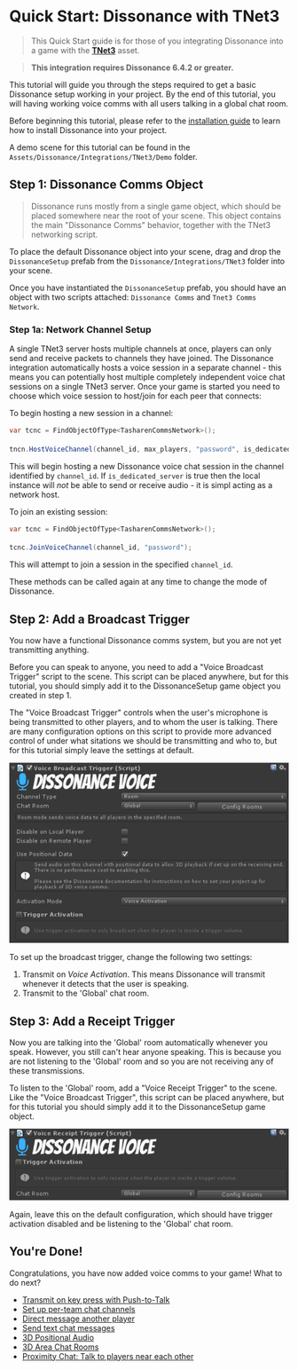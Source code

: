 # Quick Start: Dissonance with TNet3

> This Quick Start guide is for those of you integrating Dissonance into a game with the **[TNet3](https://assetstore.unity.com/packages/tools/network/networking-and-serialization-tools-tnet-3-56798?aid=1100lJDF)** asset.

> **This integration requires Dissonance 6.4.2 or greater.**

This tutorial will guide you through the steps required to get a basic Dissonance setup working in your project. By the end of this tutorial, you will having working voice comms with all users talking in a global chat room.

Before beginning this tutorial, please refer to the [installation guide](Getting-Started.md) to learn how to install Dissonance into your project.

A demo scene for this tutorial can be found in the `Assets/Dissonance/Integrations/TNet3/Demo` folder.

## Step 1: Dissonance Comms Object

> Dissonance runs mostly from a single game object, which should be placed somewhere near the root of your scene. This object contains the main "Dissonance Comms" behavior, together with the TNet3 networking script.

To place the default Dissonance object into your scene, drag and drop the `DissonanceSetup` prefab from the `Dissonance/Integrations/TNet3` folder into your scene.

Once you have instantiated the `DissonanceSetup` prefab, you should have an object with two scripts attached: `Dissonance Comms` and `Tnet3 Comms Network`.

### Step 1a: Network Channel Setup

A single TNet3 server hosts multiple channels at once, players can only send and receive packets to channels they have joined. The Dissonance integration automatically hosts a voice session in a separate channel - this means you can potentially host multiple completely independent voice chat sessions on a single TNet3 server. Once your game is started you need to choose which voice session to host/join for each peer that connects:

To begin hosting a new session in a channel:

```csharp
var tcnc = FindObjectOfType<TasharenCommsNetwork>();

tncn.HostVoiceChannel(channel_id, max_players, "password", is_dedicated_server);
```

This will begin hosting a new Dissonance voice chat session in the channel identified by `channel_id`. If `is_dedicated_server` is true then the local instance will _not_ be able to send or receive audio - it is simpl acting as a network host.

To join an existing session:

```csharp
var tcnc = FindObjectOfType<TasharenCommsNetwork>();

tcnc.JoinVoiceChannel(channel_id, "password");
```

This will attempt to join a session in the specified `channel_id`.

These methods can be called again at any time to change the mode of Dissonance.

## Step 2: Add a Broadcast Trigger

You now have a functional Dissonance comms system, but you are not yet transmitting anything.

Before you can speak to anyone, you need to add a "Voice Broadcast Trigger" script to the scene. This script can be placed anywhere, but for this tutorial, you should simply add it to the DissonanceSetup game object you created in step 1.

The "Voice Broadcast Trigger" controls when the user's microphone is being transmitted to other players, and to whom the user is talking. There are many configuration options on this script to provide more advanced control of under what sitations we should be transmitting and who to, but for this tutorial simply leave the settings at default.

![Broadcast Trigger Configuration](../images/VoiceBroadcastTrigger_Default.png)

To set up the broadcast trigger, change the following two settings:
1. Transmit on *Voice Activation*. This means Dissonance will transmit whenever it detects that the user is speaking.
2. Transmit to the 'Global' chat room.

## Step 3: Add a Receipt Trigger

Now you are talking into the 'Global' room automatically whenever you speak. However, you still can't hear anyone speaking. This is because you are not listening to the 'Global' room and so you are not receiving any of these transmissions.

To listen to the 'Global' room, add a "Voice Receipt Trigger" to the scene. Like the "Voice Broadcast Trigger", this script can be placed anywhere, but for this tutorial you should simply add it to the DissonanceSetup game object.

![Receipt Trigger Configuration](../images/VoiceReceiptTrigger_Default.png)

Again, leave this on the default configuration, which should have trigger activation disabled and be listening to the 'Global' chat room.

## You're Done!

Congratulations, you have now added voice comms to your game! What to do next?

* [Transmit on key press with Push-to-Talk](../Tutorials/Push-to-Talk.md)
* [Set up per-team chat channels](../Tutorials/Team-Chat-Rooms.md)
* [Direct message another player](../Tutorials/Direct-Player-Transmit.md)
* [Send text chat messages](../Tutorials/Text-Chat.md)
* [3D Positional Audio](../Tutorials/Position-Tracking.md)
* [3D Area Chat Rooms](../Tutorials/Collider-Chat-Room.md)
* [Proximity Chat: Talk to players near each other](../Tutorials/Proximity-Chat.md)